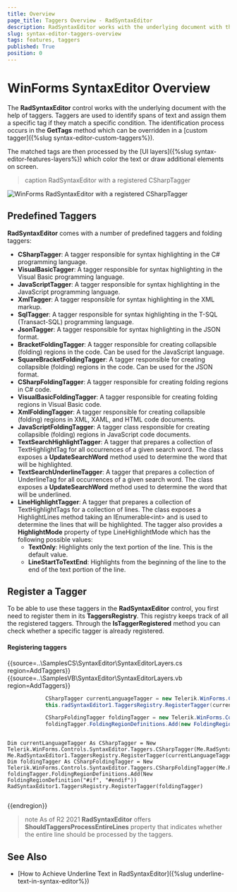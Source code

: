```yaml
---
title: Overview
page_title: Taggers Overview - RadSyntaxEditor
description: RadSyntaxEditor works with the underlying document with the help of taggers. 
slug: syntax-editor-taggers-overview
tags: features, taggers
published: True
position: 0
---
```


# WinForms SyntaxEditor Overview

The **RadSyntaxEditor** control works with the underlying document with the help of taggers. Taggers are used to identify spans of text and assign them a specific tag if they match a specific condition. The identification process occurs in the **GetTags** method which can be overridden in a [custom tagger]({%slug syntax-editor-custom-taggers%}).

The matched tags are then processed by the [UI layers]({%slug syntax-editor-features-layers%}) which color the text or draw additional elements on screen.

>caption RadSyntaxEditor with a registered CSharpTagger

![WinForms RadSyntaxEditor with a registered CSharpTagger](images/syntax-editor-taggers-overview001.png)

## Predefined Taggers

**RadSyntaxEditor** comes with a number of predefined taggers and folding taggers:

* **CSharpTagger**: A tagger responsible for syntax highlighting in the C# programming language.
* **VisualBasicTagger**: A tagger responsible for syntax highlighting in the Visual Basic programming language.
* **JavaScriptTagger**: A tagger responsible for syntax highlighting in the JavaScript programming language.
* **XmlTagger**: A tagger responsible for syntax highlighting in the XML markup.
* **SqlTagger**: A tagger responsible for syntax highlighting in the T-SQL (Transact-SQL) programming language.
* **JsonTagger**: A tagger responsible for syntax highlighting in the JSON format.
* **BracketFoldingTagger**: A tagger responsible for creating collapsible (folding) regions in the code. Can be used for the JavaScript language.
* **SquareBracketFoldingTagger**: A tagger responsible for creating collapsible (folding) regions in the code. Can be used for the JSON format.
* **CSharpFoldingTagger**: A tagger responsible for creating folding regions in C# code.
* **VisualBasicFoldingTagger**: A tagger responsible for creating folding regions in Visual Basic code.
* **XmlFoldingTagger**: A tagger responsible for creating collapsible (folding) regions in XML, XAML, and HTML code documents.
* **JavaScriptFoldingTagger**: A tagger class responsible for creating collapsible (folding) regions in JavaScript code documents.
* **TextSearchHighlightTagger**: A tagger that prepares a collection of TextHighlightTag for all occurrences of a given search word. The class exposes a **UpdateSearchWord** method used to determine the word that will be highlighted.
* **TextSearchUnderlineTagger**: A tagger that prepares a collection of UnderlineTag for all occurrences of a given search word. The class exposes a **UpdateSearchWord** method used to determine the word that will be underlined.
* **LineHighlightTagger**: A tagger that prepares a collection of TextHighlightTags for a collection of lines. The class exposes a HighlightLines method taking an IEnumerable&lt;int&gt; and is used to determine the lines that will be highlighted. The tagger also provides a **HighlightMode** property of type LineHighlightMode which has the following possible values:
    * **TextOnly**: Highlights only the text portion of the line. This is the default value.
    * **LineStartToTextEnd**: Highlights from the beginning of the line to the end of the text portion of the line.


## Register a Tagger

To be able to use these taggers in the **RadSyntaxEditor** control, you first need to register them in its **TaggersRegistry**. This registry keeps track of all the registered taggers. Through the **IsTaggerRegistered** method you can check whether a specific tagger is already registered.

#### Registering taggers

{{source=..\SamplesCS\SyntaxEditor\SyntaxEditorLayers.cs region=AddTaggers}}
{{source=..\SamplesVB\SyntaxEditor\SyntaxEditorLayers.vb region=AddTaggers}}

````C#
            CSharpTagger currentLanguageTagger = new Telerik.WinForms.Controls.SyntaxEditor.Tagging.Taggers.CSharpTagger(this.radSyntaxEditor1.SyntaxEditorElement);
            this.radSyntaxEditor1.TaggersRegistry.RegisterTagger(currentLanguageTagger);

            CSharpFoldingTagger foldingTagger = new Telerik.WinForms.Controls.SyntaxEditor.Taggers.CSharpFoldingTagger(this.radSyntaxEditor1.SyntaxEditorElement);
            foldingTagger.FoldingRegionDefinitions.Add(new FoldingRegionDefinition("#if", "#endif"));

````
````VB.NET

Dim currentLanguageTagger As CSharpTagger = New Telerik.WinForms.Controls.SyntaxEditor.Taggers.CSharpTagger(Me.RadSyntaxEditor1.SyntaxEditorElement)
Me.RadSyntaxEditor1.TaggersRegistry.RegisterTagger(currentLanguageTagger)
Dim foldingTagger As CSharpFoldingTagger = New Telerik.WinForms.Controls.SyntaxEditor.Taggers.CSharpFoldingTagger(Me.RadSyntaxEditor1.SyntaxEditorElement)
foldingTagger.FoldingRegionDefinitions.Add(New FoldingRegionDefinition("#if", "#endif"))
RadSyntaxEditor1.TaggersRegistry.RegisterTagger(foldingTagger)


````

{{endregion}} 

>note As of R2 2021 **RadSyntaxEditor** offers **ShouldTaggersProcessEntireLines** property that indicates whether the entire line should be processed by the taggers.

## See Also

* [How to Achieve Underline Text in RadSyntaxEditor]({%slug underline-text-in-syntax-editor%})





 
